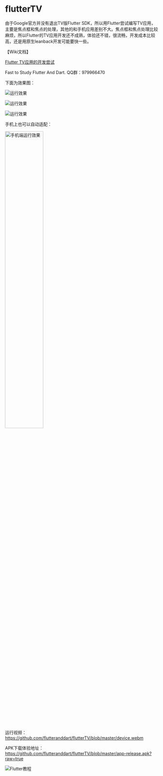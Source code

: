 # flutterTV

由于Google官方并没有退出TV版Flutter SDK，所以用Flutter尝试编写TV应用，主要是焦点框和焦点的处理，其他的和手机应用差别不大。焦点框和焦点处理比较麻烦，所以Flutter的TV应用开发还不成熟，体验还不错，很流畅，开发成本比较高，还是用原生leanback开发可能要快一些。

【Wiki文档】

[Flutter TV应用的开发尝试](https://github.com/flutteranddart/flutterTV/wiki/Flutter-TV%E5%BA%94%E7%94%A8%E7%9A%84%E5%BC%80%E5%8F%91%E5%B0%9D%E8%AF%95)

Fast to Study Flutter And Dart. QQ群：979966470

下面为效果图：

![运行效果](https://raw.githubusercontent.com/flutteranddart/flutterTV/master/1552712220873.gif)

![运行效果](https://raw.githubusercontent.com/flutteranddart/flutterTV/master/Screenshot_1552709352.png)


![运行效果](https://raw.githubusercontent.com/flutteranddart/flutterTV/master/Screenshot_1552709275.png)

手机上也可以自动适配：

<img src="https://raw.githubusercontent.com/flutteranddart/flutterTV/master/Screenshot_20190316-134026.jpg" width = 50% height = 50%  alt="手机端运行效果"/>


运行视频：https://github.com/flutteranddart/flutterTV/blob/master/device.webm


APK下载体验地址：https://github.com/flutteranddart/flutterTV/blob/master/app-release.apk?raw=true


![Flutter教程](https://img-blog.csdnimg.cn/2019052412022218.jpeg?x-oss-process=image/watermark,type_ZmFuZ3poZW5naGVpdGk,shadow_10,text_aHR0cHM6Ly9mYW50YXN5LmJsb2cuY3Nkbi5uZXQ=,size_16,color_FFFFFF,t_70)
